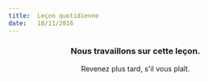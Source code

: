 ```yaml
---
title:  Leçon quotidienne
date:   10/11/2016
---
```


### <center>Nous travaillons sur cette leçon.</center>
<center>Revenez plus tard, s'il vous plaît.</center>